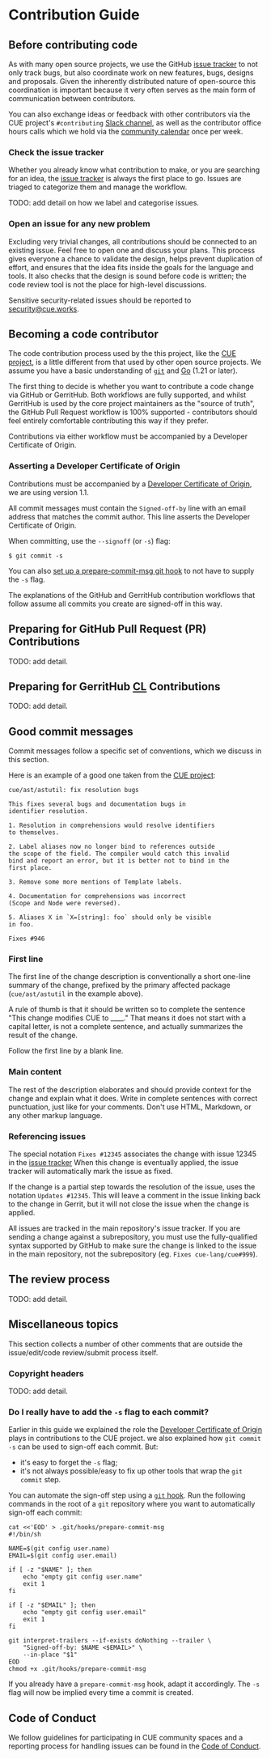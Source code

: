 
# Contribution Guide


## Before contributing code

As with many open source projects, we use the GitHub [issue
tracker](https://github.com/cue-labs/oci/issues) to not only track bugs, but
also coordinate work on new features, bugs, designs and proposals.  Given the
inherently distributed nature of open-source this coordination is important
because it very often serves as the main form of communication between
contributors.

You can also exchange ideas or feedback with other contributors via the CUE
project's `#contributing` [Slack
channel](https://cuelang.slack.com/archives/CMY132JKY), as well as the
contributor office hours calls which we hold via the [community
calendar](https://cuelang.org/s/community-calendar) once per week.

### Check the issue tracker

Whether you already know what contribution to make, or you are searching for an
idea, the [issue tracker](https://github.com/cue-labs/oci/issues) is always the
first place to go.  Issues are triaged to categorize them and manage the
workflow.

TODO: add detail on how we label and categorise issues.

### Open an issue for any new problem

Excluding very trivial changes, all contributions should be connected to an
existing issue.  Feel free to open one and discuss your plans.  This process
gives everyone a chance to validate the design, helps prevent duplication of
effort, and ensures that the idea fits inside the goals for the language and
tools.  It also checks that the design is sound before code is written; the code
review tool is not the place for high-level discussions.

Sensitive security-related issues should be reported to <a
href="mailto:security@cue.works">security@cue.works</a>.

## Becoming a code contributor

The code contribution process used by the this project, like the [CUE
project](https://cuelang.org), is a little different from that used by other
open source projects.  We assume you have a basic understanding of
[`git`](https://git-scm.com/) and [Go](https://golang.org) (1.21 or later).

The first thing to decide is whether you want to contribute a code change via
GitHub or GerritHub. Both workflows are fully supported, and whilst GerritHub is
used by the core project maintainers as the "source of truth", the GitHub Pull
Request workflow is 100% supported - contributors should feel entirely
comfortable contributing this way if they prefer.

Contributions via either workflow must be accompanied by a Developer Certificate
of Origin.

### Asserting a Developer Certificate of Origin

Contributions must be accompanied by a [Developer Certificate of
Origin](https://developercertificate.org/), we are using version 1.1.

All commit messages must contain the `Signed-off-by` line with an email address
that matches the commit author. This line asserts the Developer Certificate of Origin.

When committing, use the `--signoff` (or `-s`) flag:

```console
$ git commit -s
```

You can also [set up a prepare-commit-msg git
hook](#do-i-really-have-to-add-the--s-flag-to-each-commit) to not have to supply
the `-s` flag.

The explanations of the GitHub and GerritHub contribution workflows that follow
assume all commits you create are signed-off in this way.


## Preparing for GitHub Pull Request (PR) Contributions

TODO: add detail.

## Preparing for GerritHub [CL](https://google.github.io/eng-practices/#terminology) Contributions

TODO: add detail.

## Good commit messages

Commit messages follow a specific set of conventions, which we discuss in this
section.

Here is an example of a good one taken from the [CUE
project](https://cuelang.org):


```
cue/ast/astutil: fix resolution bugs

This fixes several bugs and documentation bugs in
identifier resolution.

1. Resolution in comprehensions would resolve identifiers
to themselves.

2. Label aliases now no longer bind to references outside
the scope of the field. The compiler would catch this invalid
bind and report an error, but it is better not to bind in the
first place.

3. Remove some more mentions of Template labels.

4. Documentation for comprehensions was incorrect
(Scope and Node were reversed).

5. Aliases X in `X=[string]: foo` should only be visible
in foo.

Fixes #946
```

### First line

The first line of the change description is conventionally a short one-line
summary of the change, prefixed by the primary affected package
(`cue/ast/astutil` in the example above).

A rule of thumb is that it should be written so to complete the sentence "This
change modifies CUE to \_\_\_\_." That means it does not start with a capital
letter, is not a complete sentence, and actually summarizes the result of the
change.

Follow the first line by a blank line.


### Main content

The rest of the description elaborates and should provide context for the change
and explain what it does.  Write in complete sentences with correct punctuation,
just like for your comments. Don't use HTML, Markdown, or any other markup
language.


### Referencing issues

The special notation `Fixes #12345` associates the change with issue 12345 in
the [issue tracker](https://github.com/cue-labs/oci/issue/12345) When this
change is eventually applied, the issue tracker will automatically mark the
issue as fixed.


If the change is a partial step towards the resolution of the issue, uses the
notation `Updates #12345`.  This will leave a comment in the issue linking back
to the change in Gerrit, but it will not close the issue when the change is
applied.


All issues are tracked in the main repository's issue tracker.
If you are sending a change against a subrepository, you must use the
fully-qualified syntax supported by GitHub to make sure the change is linked to
the issue in the main repository, not the subrepository (eg. `Fixes
cue-lang/cue#999`).


## The review process

TODO: add detail.

## Miscellaneous topics

This section collects a number of other comments that are outside the
issue/edit/code review/submit process itself.



### Copyright headers

TODO: add detail.

### Do I really have to add the `-s` flag to each commit?

Earlier in this guide we explained the role the [Developer Certificate of
Origin](https://developercertificate.org/) plays in contributions to the CUE
project. we also explained how `git commit -s` can be used to sign-off each
commit. But:

* it's easy to forget the `-s` flag;
* it's not always possible/easy to fix up other tools that wrap the `git commit`
  step.

You can automate the sign-off step using a [`git`
hook](https://git-scm.com/book/en/v2/Customizing-Git-Git-Hooks). Run the
following commands in the root of a `git` repository where you want to
automatically sign-off each commit:

```
cat <<'EOD' > .git/hooks/prepare-commit-msg
#!/bin/sh

NAME=$(git config user.name)
EMAIL=$(git config user.email)

if [ -z "$NAME" ]; then
    echo "empty git config user.name"
    exit 1
fi

if [ -z "$EMAIL" ]; then
    echo "empty git config user.email"
    exit 1
fi

git interpret-trailers --if-exists doNothing --trailer \
    "Signed-off-by: $NAME <$EMAIL>" \
    --in-place "$1"
EOD
chmod +x .git/hooks/prepare-commit-msg
```

If you already have a `prepare-commit-msg` hook, adapt it accordingly. The `-s`
flag will now be implied every time a commit is created.



## Code of Conduct

We follow guidelines for participating in CUE community spaces and a reporting
process for handling issues can be found in the [Code of
Conduct](https://cuelang.org/docs/contribution_guidelines/conduct).
